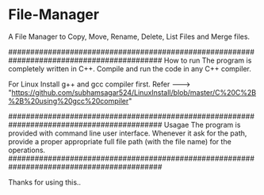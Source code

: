 # File-Manager
A File Manager to Copy, Move, Rename, Delete, List Files and Merge files.

###########################################################################################
How to run
The program is completely written in C++.
Compile and run the code in any C++ compiler.
  
For Linux
Install g++ and gcc compiler first. Refer ---> "https://github.com/subhamsagar524/LinuxInstall/blob/master/C%20C%2B%2B%20using%20gcc%20compiler"
    
########################################################################################### 
Usagae
The program is provided with command line user interface.
Whenever it ask for the path, provide a proper appropriate full file path (with the file name) for the operations.
########################################################################################### 

Thanks for using this..
